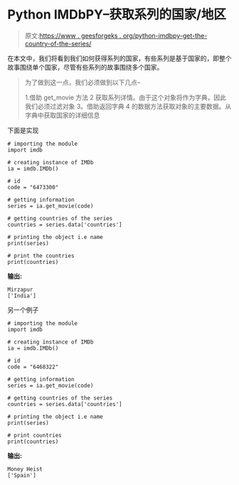 # Python IMDbPY–获取系列的国家/地区

> 原文:[https://www . geesforgeks . org/python-imdbpy-get-the-country-of-the-series/](https://www.geeksforgeeks.org/python-imdbpy-getting-the-countries-of-the-series/)

在本文中，我们将看到我们如何获得系列的国家，有些系列是基于国家的，即整个故事围绕单个国家，尽管有些系列的故事围绕多个国家。

> 为了做到这一点，我们必须做到以下几点–
> 
> 1.借助 get_movie 方法
> 2 获取系列详情。由于这个对象将作为字典，因此我们必须过滤对象
> 3。借助返回字典
> 4 的数据方法获取对象的主要数据。从字典中获取国家的详细信息

下面是实现

```
# importing the module
import imdb

# creating instance of IMDb
ia = imdb.IMDb()

# id
code = "6473300"

# getting information
series = ia.get_movie(code)

# getting countries of the series
countries = series.data['countries']

# printing the object i.e name
print(series)

# print the countries
print(countries)
```

**输出:**

```
Mirzapur
['India']
```

另一个例子

```
# importing the module
import imdb

# creating instance of IMDb
ia = imdb.IMDb()

# id
code = "6468322"

# getting information
series = ia.get_movie(code)

# getting countries of the series
countries = series.data['countries']

# printing the object i.e name
print(series)

# print countries
print(countries)
```

**输出:**

```
Money Heist
['Spain']
```